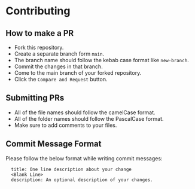 # Contributing
## How to make a PR
 - Fork this repository.
 - Create a separate branch form ```main```.
 - The branch name should follow the kebab case format like ```new-branch```.
 - Commit the changes in that branch.
 - Come to the main branch of your forked repository.
 - Click the ```Compare and Request``` button.
## Submitting PRs
 - All of the file names should follow the camelCase format.
 - All of the folder names should follow the PascalCase format.
 - Make sure to add comments to your files.
## Commit Message Format
Please follow the below format while writing commit messages:
```
  title: One line description about your change
  <Blank Line>
  description: An optional description of your changes.
```
